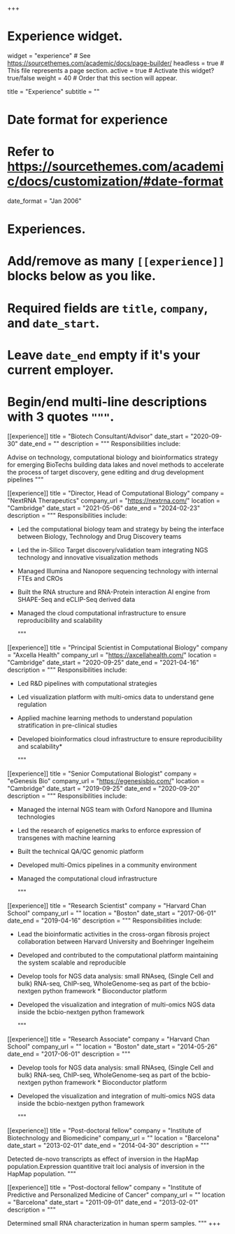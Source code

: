+++
# Experience widget.
widget = "experience"  # See https://sourcethemes.com/academic/docs/page-builder/
headless = true  # This file represents a page section.
active = true  # Activate this widget? true/false
weight = 40  # Order that this section will appear.

title = "Experience"
subtitle = ""

# Date format for experience
#   Refer to https://sourcethemes.com/academic/docs/customization/#date-format
date_format = "Jan 2006"

# Experiences.
#   Add/remove as many `[[experience]]` blocks below as you like.
#   Required fields are `title`, `company`, and `date_start`.
#   Leave `date_end` empty if it's your current employer.
#   Begin/end multi-line descriptions with 3 quotes `"""`.

[[experience]]
title = "Biotech Consultant/Advisor"
  date_start = "2020-09-30"
  date_end = ""
  description = """
  Responsibilities include:

Advise on technology, computational biology and bioinformatics strategy for emerging BioTechs building data lakes and novel methods to accelerate the process of target discovery, gene editing and drug development pipelines
"""

[[experience]]
  title = "Director, Head of Computational Biology"
  company = "NextRNA Therapeutics"
  company_url = "https://nextrna.com/"
  location = "Cambridge"
  date_start = "2021-05-06"
  date_end = "2024-02-23"
  description = """
  Responsibilities include:

* Led the computational biology team and strategy by being the interface between Biology, Technology and Drug Discovery teams
* Led the in-Silico Target discovery/validation team integrating NGS technology and innovative visualization methods
* Managed Illumina and Nanopore sequencing technology with internal FTEs and CROs
* Built the RNA structure and RNA-Protein interaction AI engine from SHAPE-Seq and eCLIP-Seq derived data
* Managed the cloud computational infrastructure to ensure reproducibility and scalability
  
  """

[[experience]]
  title = "Principal Scientist in Computational Biology"
  company = "Axcella Health"
  company_url = "https://axcellahealth.com/"
  location = "Cambridge"
  date_start = "2020-09-25"
  date_end = "2021-04-16"
  description = """
  Responsibilities include:

* Led R&D pipelines with computational strategies
* Led visualization platform with multi-omics data to understand gene regulation
* Applied machine learning methods to understand population stratification in pre-clinical studies
* Developed bioinformatics cloud infrastructure to ensure reproducibility and scalability* 

  """
 
[[experience]]
  title = "Senior Computational Biologist"
  company = "eGenesis Bio"
  company_url = "https://egenesisbio.com/"
  location = "Cambridge"
  date_start = "2019-09-25"
  date_end = "2020-09-20"
  description = """
  Responsibilities include:

* Managed the internal NGS team with Oxford Nanopore and Illumina technologies
* Led the research of epigenetics marks to enforce expression of transgenes with machine learning
* Built the technical QA/QC genomic platform
* Developed multi-Omics pipelines in a community environment
* Managed the computational cloud infrastructure

  """

[[experience]]
  title = "Research Scientist"
  company = "Harvard Chan School"
  company_url = ""
  location = "Boston"
  date_start = "2017-06-01"
  date_end = "2019-04-16"
  description = """
  Responsibilities include:

* Lead the bioinformatic activities in the cross-organ fibrosis project collaboration between Harvard University and Boehringer Ingelheim
* Developed and contributed to the computational platform maintaining the system scalable and reproducible
* Develop tools for NGS data analysis: small RNAseq, (Single Cell and bulk) RNA-seq, ChIP-seq, WholeGenome-seq as part of the bcbio-nextgen python framework *  Bioconductor platform
* Developed the visualization and integration of multi-omics NGS data inside the bcbio-nextgen python framework

  """

[[experience]]
  title = "Research Associate"
  company = "Harvard Chan School"
  company_url = ""
  location = "Boston"
  date_start = "2014-05-26"
  date_end = "2017-06-01"
  description = """
  
* Develop tools for NGS data analysis: small RNAseq, (Single Cell and bulk) RNA-seq, ChIP-seq, WholeGenome-seq as part of the bcbio-nextgen python framework *  Bioconductor platform
* Developed the visualization and integration of multi-omics NGS data inside the bcbio-nextgen python framework

  """

[[experience]]
  title = "Post-doctoral fellow"
  company = "Institute of Biotechnology and Biomedicine"
  company_url = ""
  location = "Barcelona"
  date_start = "2013-02-01"
  date_end = "2014-04-30"
  description = """
  
  Detected de-novo transcripts as effect of inversion in the HapMap population.Expression quantitive trait loci analysis of inversion in the HapMap population.
  """

[[experience]]
  title = "Post-doctoral fellow"
  company = "Institute of Predictive and Personalized Medicine of Cancer"
  company_url = ""
  location = "Barcelona"
  date_start = "2011-09-01"
  date_end = "2013-02-01"
  description = """
  
  Determined small RNA characterization in human sperm samples.
  """
+++
